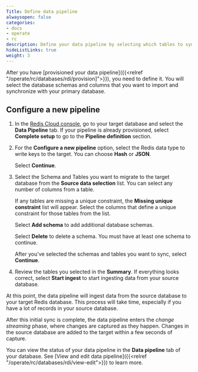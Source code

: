 ```yaml
---
Title: Define data pipeline
alwaysopen: false
categories:
- docs
- operate
- rc
description: Define your data pipeline by selecting which tables to sync.
hideListLinks: true
weight: 3
---
```


After you have [provisioned your data pipeline]({{<relref "/operate/rc/databases/rdi/provision]">}}), you need to define it. You will select the database schemas and columns that you want to import and synchronize with your primary database.

## Configure a new pipeline

1. In the [Redis Cloud console](https://cloud.redis.io/), go to your target database and select the **Data Pipeline** tab. If your pipeline is already provisioned, select **Complete setup** to go to the **Pipeline definition** section.
1. For the **Configure a new pipeline** option, select the Redis data type to write keys to the target. You can choose **Hash** or **JSON**. 

    Select **Continue**. 
1. Select the Schema and Tables you want to migrate to the target database from the **Source data selection** list. You can select any number of columns from a table. 

    If any tables are missing a unique constraint, the **Missing unique constraint** list will appear. Select the columns that define a unique constraint for those tables from the list.

    Select **Add schema** to add additional database schemas. 
    
    Select **Delete** to delete a schema. You must have at least one schema to continue.

    After you've selected the schemas and tables you want to sync, select **Continue**.

1. Review the tables you selected in the **Summary**. If everything looks correct, select **Start ingest** to start ingesting data from your source database. 

At this point, the data pipeline will ingest data from the source database to your target Redis database. This process will take time, especially if you have a lot of records in your source database. 

After this initial sync is complete, the data pipeline enters the *change streaming* phase, where changes are captured as they happen. Changes in the source database are added to the target within a few seconds of capture. 

You can view the status of your data pipeline in the **Data pipeline** tab of your database. See [View and edit data pipeline]({{<relref "/operate/rc/databases/rdi/view-edit">}}) to learn more.